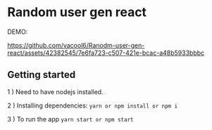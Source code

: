 # Random user gen react

DEMO:


https://github.com/vacool6/Ranodm-user-gen-react/assets/42382545/7e6fa723-c507-421e-bcac-a48b5933bbbc




## Getting started

1 ) Need to have nodejs installed.

2 ) Installing dependencies: `yarn or npm install or npm i`

3 ) To run the app `yarn start or npm start`

